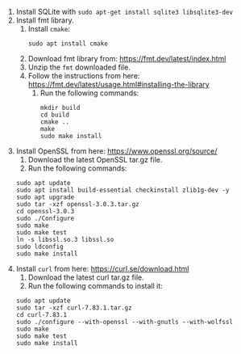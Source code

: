 1. Install SQLite with `sudo apt-get install sqlite3 libsqlite3-dev`
2. Install fmt library.
    1. Install `cmake`:
        ```
        sudo apt install cmake
        ```
    2. Download fmt library from: https://fmt.dev/latest/index.html
    3. Unzip the `fmt` downloaded file.
    4. Follow the instructions from here: https://fmt.dev/latest/usage.html#installing-the-library
        1. Run the following commands:
            ```
            mkdir build
            cd build
            cmake ..
            make
            sudo make install
            ```
3. Install OpenSSL from here: https://www.openssl.org/source/
    1. Download the latest OpenSSL tar.gz file.
    2. Run the following commands:
    ```
    sudo apt update
    sudo apt install build-essential checkinstall zlib1g-dev -y
    sudo apt upgrade
    sudo tar -xzf openssl-3.0.3.tar.gz
    cd openssl-3.0.3
    sudo ./Configure
    sudo make
    sudo make test
    ln -s libssl.so.3 libssl.so
    sudo ldconfig
    sudo make install
    ```
4. Install `curl` from here: https://curl.se/download.html
    1. Download the latest curl tar.gz file.
    2. Run the following commands to install it:
    ```
    sudo apt update
    sudo tar -xzf curl-7.83.1.tar.gz
    cd curl-7.83.1
    sudo ./configure --with-openssl --with-gnutls --with-wolfssl
    sudo make
    sudo make test
    sudo make install
    ```
